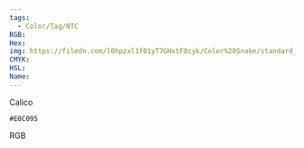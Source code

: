 ```yaml
---
tags:
  - Color/Tag/NTC
RGB:
Hex:
img: https://filedn.com/l0hpzxl1f01yT7GHxtF8cyk/Color%20Snake/standard_csv_to_svg/%23/E0C095.svg
CMYK:
HSL:
Name:
---
```

Calico
```palette
#E0C095
```
RGB
